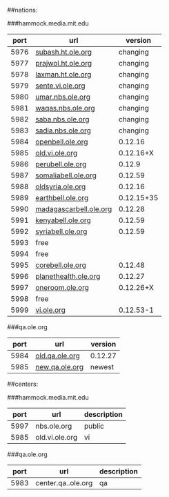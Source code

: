 ##nations:

###hammock.media.mit.edu

port | url | version
---|---|---
5976 | [subash.ht.ole.org](http://subash.ht.ole.org) | changing
5977 | [prajwol.ht.ole.org](http://prajwol.ht.ole.org) | changing
5978 | [laxman.ht.ole.org](http://laxman.ht.ole.org) | changing
5979 | [sente.vi.ole.org](http://sente.vi.ole.org) | changing
5980 | [umar.nbs.ole.org](http://umar.nbs.ole.org) | changing
5981 | [waqas.nbs.ole.org](http://waqas.nbs.ole.org) | changing
5982 | [saba.nbs.ole.org](http://saba.nbs.ole.org) | changing
5983 | [sadia.nbs.ole.org](http://sadia.nbs.ole.org) | changing
5984 | [openbell.ole.org](http://openbell.ole.org) | 0.12.16
5985 | [old.vi.ole.org](http://old.vi.ole.org) | 0.12.16+X
5986 | [perubell.ole.org](http://perubell.ole.org) | 0.12.9
5987 | [somaliabell.ole.org](http://somaliabell.ole.org) | 0.12.59
5988 | [oldsyria.ole.org](http://oldsyria.ole.org) | 0.12.16
5989 | [earthbell.ole.org](http://earthbell.ole.org) | 0.12.15+35
5990 | [madagascarbell.ole.org](http://madagascarbell.ole.org) | 0.12.28
5991 | [kenyabell.ole.org](http://kenyabell.ole.org) | 0.12.59
5992 | [syriabell.ole.org](http://syriabell.ole.org) | 0.12.59
5993 | free |
5994 | free |
5995 | [corebell.ole.org](http://corebell.ole.org) | 0.12.48
5996 | [planethealth.ole.org](http://planethealth.ole.org) | 0.12.27
5997 | [oneroom.ole.org](http://oneroom.ole.org) | 0.12.26+X
5998 | free |
5999 | [vi.ole.org](http://vi.ole.org) | 0.12.53-1


###qa.ole.org

port | url | version
---|---|---
5984 | [old.qa.ole.org](http://old.qa.ole.org) | 0.12.27
5985 | [new.qa.ole.org](http://new.qa.ole.org) | newest

##centers:

###hammock.media.mit.edu

port | url | description
---|---|---
5997 | nbs.ole.org | public
5985 | old.vi.ole.org | vi

###qa.ole.org

port | url | description
---|---|---
5983 | center.qa..ole.org | qa
